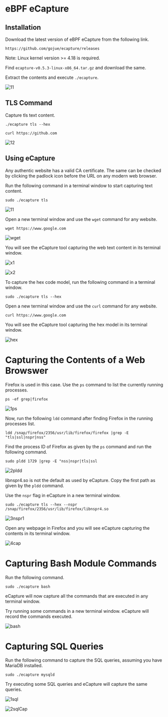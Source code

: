 # eBPF eCapture

## Installation

Download the latest version of eBPF eCapture from the following link.  

`https://github.com/gojue/ecapture/releases`  

Note: Linux kernel version >= 4.18 is required.  

Find `ecapture-v0.5.3-linux-x86_64.tar.gz` and download the same.  

Extract the contents and execute `./ecapture`.  

![11](https://github.com/samareshbera/eBPF_eCapture/assets/96954630/50b5b904-e576-4433-abd9-61b270aeeec2)

## TLS Command

Capture tls text content.  

`./ecapture tls --hex`  

`curl https://github.com`  

![12](https://github.com/samareshbera/eBPF_eCapture/assets/96954630/b1aa4358-b16c-4a6e-aaf7-cd9e28f78217)


## Using eCapture  

Any authentic website has a valid CA certificate. The same can be checked by clicking the padlock icon before the URL on any modern web browser.  

Run the following command in a terminal window to start capturing text content.  

`sudo ./ecapture tls`  

![11](https://github.com/samareshbera/eBPF_eCapture/assets/96954630/8726c955-b0ea-4176-990c-781be52795de)

Open a new terminal window and use the `wget` command for any website.  

`wget https://www.google.com`  

![wget](https://github.com/samareshbera/eBPF_eCapture/assets/96954630/561a9c00-4335-4768-97d0-54158f46cfab)

You will see the eCapture tool capturing the web text content in its terminal window.  

![x1](https://github.com/samareshbera/eBPF_eCapture/assets/96954630/185acc82-4a7c-46ed-887e-66ec71a81889)

![x2](https://github.com/samareshbera/eBPF_eCapture/assets/96954630/905195ee-7b1e-4b87-a494-29b0dc80b8e4)

To capture the hex code model, run the following command in a terminal window.  

`sudo ./ecapture tls --hex`  

Open a new terminal window and use the `curl` command for any website.  

`curl https://www.google.com`  

You will see the eCapture tool capturing the hex model in its terminal window.

![hex](https://github.com/samareshbera/eBPF_eCapture/assets/96954630/7526993d-788c-4868-9d95-4dc10e9421db)


# Capturing the Contents of a Web Browswer

Firefox is used in this case. Use the `ps` command to list the currently running processes.  

`ps -ef grep|firefox`  

![1ps](https://github.com/samareshbera/eBPF_eCapture/assets/96954630/39eb669b-ae59-4ff8-a786-525e65de72f7)

Now, run the following `ldd` command after finding Firefox in the running processes list.  

`ldd /snap/firefox/2356/usr/lib/firefox/firefox |grep -E "tls|ssl|nspr|nss"`  

Find the process ID of Firefox as given by the `ps` command and run the following command.  

`sudo pldd 1729 |grep -E "nss|nspr|tls|ssl`  

![2pldd](https://github.com/samareshbera/eBPF_eCapture/assets/96954630/07eca30a-203c-441f-92e0-385a1d17d55c)

libnspr4.so is not the default as used by eCapture. Copy the first path as given by the `pldd` command.  

Use the `nspr` flag in eCapture in a new terminal window.  

`sudo ./ecapture tls --hex --nspr /snap/firefox/2356/usr/lib/firefox/libnspr4.so`  

![3nspr1](https://github.com/samareshbera/eBPF_eCapture/assets/96954630/a28eedc3-aa03-45de-ac7c-2f03e2fc3b9f)

Open any webpage in Firefox and you will see eCapture capturing the contents in its terminal window.  

![4cap](https://github.com/samareshbera/eBPF_eCapture/assets/96954630/53b54b83-f2aa-4c2c-a4c3-0796ce76d34a)


# Capturing Bash Module Commands

Run the following command.  

`sudo ./ecapture bash`  

eCapture will now capture all the commands that are executed in any terminal window.   

Try running some commands in a new terminal window. eCapture will record the commands executed.  

![bash](https://github.com/samareshbera/eBPF_eCapture/assets/96954630/10174bd0-67a7-482d-9a72-4f13c8f622b5)


# Capturing SQL Queries

Run the following command to capture the SQL queries, assuming you have MariaDB installed.  

`sudo ./ecapture mysqld`  

Try executing some SQL queries and eCapture will capture the same queries.  

![1sql](https://github.com/samareshbera/eBPF_eCapture/assets/96954630/07a50976-94c0-4c5a-920f-95fd60392499)

![2sqlCap](https://github.com/samareshbera/eBPF_eCapture/assets/96954630/61eee42a-bb10-4b1a-9f60-d641c13b944d)



